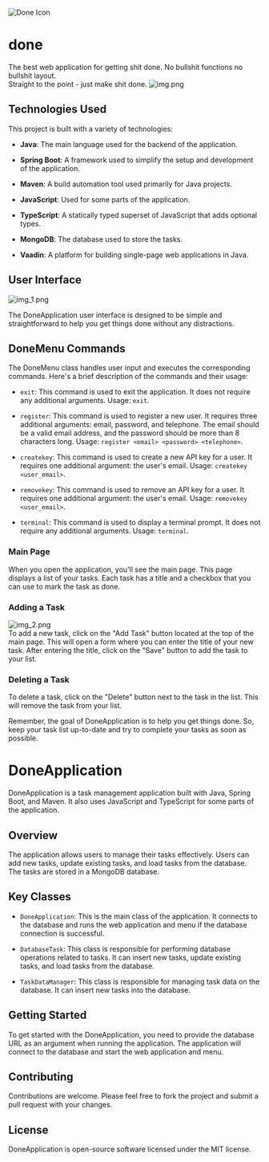 ![Done Icon](./readme_resources/done_icon.png)
# done
The best web application for getting shit done. No bullshit functions no bullshit layout.<br>
Straight to the point - just make shit done.
![img.png](./readme_resources/img.png)
## Technologies Used

This project is built with a variety of technologies:

- **Java**: The main language used for the backend of the application.

- **Spring Boot**: A framework used to simplify the setup and development of the application.

- **Maven**: A build automation tool used primarily for Java projects.

- **JavaScript**: Used for some parts of the application.

- **TypeScript**: A statically typed superset of JavaScript that adds optional types.

- **MongoDB**: The database used to store the tasks.

- **Vaadin**: A platform for building single-page web applications in Java.

## User Interface
![img_1.png](./readme_resources/img_1.png)

The DoneApplication user interface is designed to be simple and straightforward to help you get things done without any distractions.

## DoneMenu Commands

The DoneMenu class handles user input and executes the corresponding commands. Here's a brief description of the commands and their usage:

- `exit`: This command is used to exit the application. It does not require any additional arguments. Usage: `exit`.

- `register`: This command is used to register a new user. It requires three additional arguments: email, password, and telephone. The email should be a valid email address, and the password should be more than 8 characters long. Usage: `register <email> <password> <telephone>`.

- `createkey`: This command is used to create a new API key for a user. It requires one additional argument: the user's email. Usage: `createkey <user_email>`.

- `removekey`: This command is used to remove an API key for a user. It requires one additional argument: the user's email. Usage: `removekey <user_email>`.

- `terminal`: This command is used to display a terminal prompt. It does not require any additional arguments. Usage: `terminal`.

### Main Page

When you open the application, you'll see the main page. This page displays a list of your tasks. Each task has a title and a checkbox that you can use to mark the task as done.

### Adding a Task
![img_2.png](./readme_resources/img_2.png)<br>
To add a new task, click on the "Add Task" button located at the top of the main page. This will open a form where you can enter the title of your new task. After entering the title, click on the "Save" button to add the task to your list.

### Deleting a Task

To delete a task, click on the "Delete" button next to the task in the list. This will remove the task from your list.

Remember, the goal of DoneApplication is to help you get things done. So, keep your task list up-to-date and try to complete your tasks as soon as possible.

# DoneApplication

DoneApplication is a task management application built with Java, Spring Boot, and Maven. It also uses JavaScript and TypeScript for some parts of the application.

## Overview

The application allows users to manage their tasks effectively. Users can add new tasks, update existing tasks, and load tasks from the database. The tasks are stored in a MongoDB database.

## Key Classes

- `DoneApplication`: This is the main class of the application. It connects to the database and runs the web application and menu if the database connection is successful.

- `DatabaseTask`: This class is responsible for performing database operations related to tasks. It can insert new tasks, update existing tasks, and load tasks from the database.

- `TaskDataManager`: This class is responsible for managing task data on the database. It can insert new tasks into the database.

## Getting Started

To get started with the DoneApplication, you need to provide the database URL as an argument when running the application. The application will connect to the database and start the web application and menu.

## Contributing

Contributions are welcome. Please feel free to fork the project and submit a pull request with your changes.

## License

DoneApplication is open-source software licensed under the MIT license.